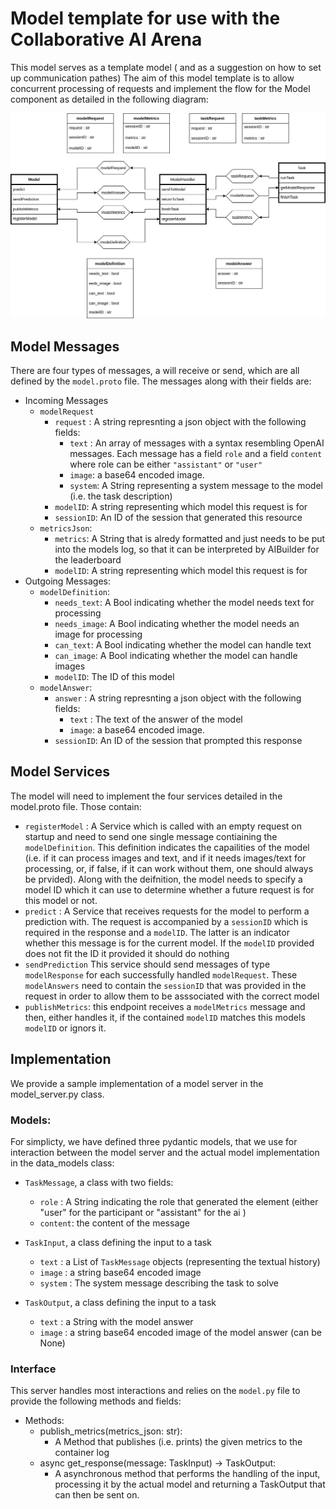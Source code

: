 # Model template for use with the Collaborative AI Arena

This model serves as a template model ( and as a suggestion on how to set up communication pathes)
The aim of this model template is to allow concurrent processing of requests and implement the flow for the Model component as detailed in the following diagram:

![A diagram showing the flow of messages from the model perspective](docs/model-flow.svg)

## Model Messages

There are four types of messages, a will receive or send, which are all defined by the `model.proto` file.
The messages along with their fields are:

- Incoming Messages
  - `modelRequest`
    - `request` : A string represnting a json object with the following fields:
      - `text` : An array of messages with a syntax resembling OpenAI messages. Each message has a field `role` and a field `content` where role can be either `"assistant"` or `"user"`
      - `image`: a base64 encoded image.
      - `system`: A String representing a system message to the model (i.e. the task description)
    - `modelID`: A string representing which model this request is for
    - `sessionID`: An ID of the session that generated this resource
  - `metricsJson`:
    - `metrics`: A String that is alredy formatted and just needs to be put into the models log, so that it can be interpreted by AIBuilder for the leaderboard
    - `modelID`: A string representing which model this request is for
- Outgoing Messages:
  - `modelDefinition`:
    - `needs_text`: A Bool indicating whether the model needs text for processing
    - `needs_image`: A Bool indicating whether the model needs an image for processing
    - `can_text`: A Bool indicating whether the model can handle text
    - `can_image`: A Bool indicating whether the model can handle images
    - `modelID`: The ID of this model
  - `modelAnswer`:
    - `answer` : A string represnting a json object with the following fields: 
      - `text` : The text of the answer of the model 
      - `image`: a base64 encoded image.
    - `sessionID`: An ID of the session that prompted this response

## Model Services

The model will need to implement the four services detailed in the model.proto file.
Those contain:

- `registerModel` : A Service which is called with an empty request on startup and need to send one single message contiaining the `modelDefinition`. This definition indicates the capailities of the model (i.e. if it can process images and text, and if it needs images/text for processing, or, if false, if it can work without them, one should always be prvided). Along with the deifnition, the model needs to specify a model ID which it can use to determine whether a future request is for this model or not.
- `predict` : A Service that receives requests for the model to perform a prediction with. The request is accompanied by a `sessionID` which is required in the response and a `modelID`. The latter is an indicator whether this message is for the current model. If the `modelID` provided does not fit the ID it provided it should do nothing
- `sendPrediction` This service should send messages of type `modelResponse` for each successfully handled `modelRequest`. These `modelAnswers` need to contain the `sessionID` that was provided in the request in order to allow them to be asssociated with the correct model
- `publishMetrics`: this endpoint receives a `modelMetrics` message and then, either handles it, if the contained `modelID` matches this models `modelID` or ignors it.

## Implementation

We provide a sample implementation of a model server in the model_server.py class.

### Models:

For simplicty, we have defined three pydantic models, that we use for interaction between the model server and the actual model implementation in the data_models class:

- `TaskMessage`, a class with two fields:
  - `role` : A String indicating the role that generated the element (either "user" for the participant or "assistant" for the ai )
  - `content`: the content of the message
- `TaskInput`, a class defining the input to a task

  - `text` : a List of `TaskMessage` objects (representing the textual history)
  - `image` : a string base64 encoded image
  - `system` : The system message describing the task to solve

- `TaskOutput`, a class defining the input to a task
  - `text` : a String with the model answer
  - `image` : a string base64 encoded image of the model answer (can be None)

### Interface

This server handles most interactions and relies on the `model.py` file to provide the following methods and fields:

- Methods:
  - publish_metrics(metrics_json: str):
    - A Method that publishes (i.e. prints) the given metrics to the container log
  - async get_response(message: TaskInput) -> TaskOutput:
    - A asynchronous method that performs the handling of the input, processing it by the actual model and returning a TaskOutput that can then be sent on.
